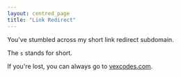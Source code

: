 ```yaml
---
layout: centred_page
title: "Link Redirect"
---
```


You've stumbled across my short link redirect subdomain.

The `s` stands for short.

If you're lost, you can always go to [vexcodes.com](https://vexcodes.com).
